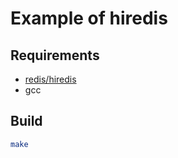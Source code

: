 Example of hiredis
====


Requirements
----
- [redis/hiredis](https://github.com/redis/hiredis)
- gcc

Build
----

```bash
make
```

